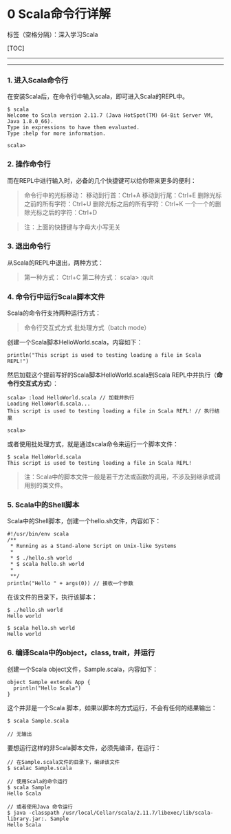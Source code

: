﻿# 0 Scala命令行详解

标签（空格分隔）：深入学习Scala

[TOC]

------------------------------------------------------------

------------------------------------------------------------

### 1. 进入Scala命令行
在安装Scala后，在命令行中输入scala，即可进入Scala的REPL中。
```
$ scala
Welcome to Scala version 2.11.7 (Java HotSpot(TM) 64-Bit Server VM, Java 1.8.0_66).
Type in expressions to have them evaluated.
Type :help for more information.

scala>

```

### 2. 操作命令行
而在REPL中进行输入时，必备的几个快捷键可以给你带来更多的便利：
>命令行中的光标移动：
移动到行首：Ctrl+A
移动到行尾：Ctrl+E
删除光标之前的所有字符：Ctrl+U
删除光标之后的所有字符：Ctrl+K
一个一个的删除光标之后的字符：Ctrl+D

>注：上面的快捷键与字母大小写无关

### 3. 退出命令行
从Scala的REPL中退出，两种方式：
>第一种方式： Ctrl+C
 第二种方式： scala> :quit
 
### 4. 命令行中运行Scala脚本文件 
Scala的命令行支持两种运行方式：
>命令行交互式方式
批处理方式（batch mode） 
 
创建一个Scala脚本HelloWorld.scala，内容如下：
```
println("This script is used to testing loading a file in Scala REPL!")
```
然后加载这个提前写好的Scala脚本HelloWorld.scala到Scala REPL中并执行（**命令行交互式方式**）：
```
scala> :load HelloWorld.scala // 加载并执行
Loading HelloWorld.scala...
This script is used to testing loading a file in Scala REPL! // 执行结果

scala>

```

或者使用批处理方式，就是通过scala命令来运行一个脚本文件：
```
$ scala HelloWorld.scala
This script is used to testing loading a file in Scala REPL!
```

>注：Scala中的脚本文件一般是若干方法或函数的调用，不涉及到继承或调用别的类文件。

### 5. Scala中的Shell脚本
Scala中的Shell脚本，创建一个hello.sh文件，内容如下：
```
#!/usr/bin/env scala
/**
 * Running as a Stand-alone Script on Unix-like Systems
 *
 * $ ./hello.sh world
 * $ scala hello.sh world
 *
 **/
println("Hello " + args(0)) // 接收一个参数
```
在该文件的目录下，执行该脚本：
```
$ ./hello.sh world
Hello world

$ scala hello.sh world
Hello world

```

### 6. 编译Scala中的object，class, trait，并运行

创建一个Scala object文件，Sample.scala，内容如下：
```
object Sample extends App {
  println("Hello Scala")
}

```
这个并非是一个Scala 脚本，如果以脚本的方式运行，不会有任何的结果输出：
```
$ scala Sample.scala 

// 无输出
```

要想运行这样的非Scala脚本文件，必须先编译，在运行：
```
// 在Sample.scala文件的目录下，编译该文件
$ scalac Sample.scala 

// 使用Scala的命令运行
$ scala Sample
Hello Scala

// 或者使用Java 命令运行
$ java -classpath /usr/local/Cellar/scala/2.11.7/libexec/lib/scala-library.jar:. Sample
Hello Scala

```
